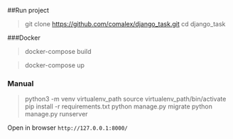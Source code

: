 ##Run project

> git clone https://github.com/comalex/django_task.git
> cd django_task

###Docker
> docker-compose build 

> docker-compose up

### Manual

> python3 -m venv virtualenv_path 
> source virtualenv_path/bin/activate
> pip install -r requirements.txt
> python manage.py migrate
> python manage.py runserver

Open in browser `http://127.0.0.1:8000/`
